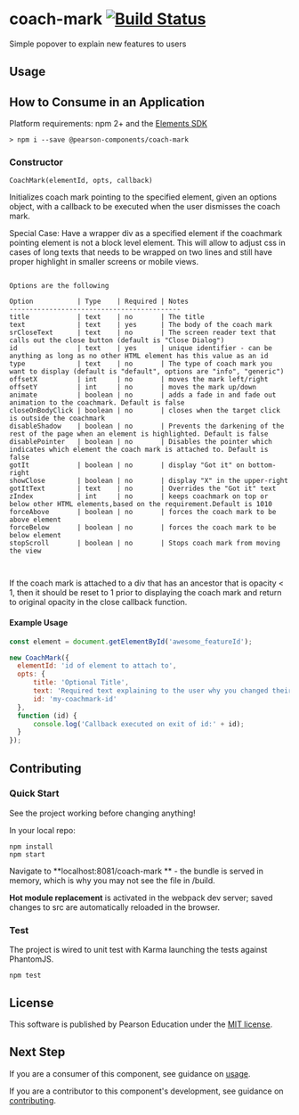 # coach-mark [![Build Status](https://travis-ci.org/Pearson-Higher-Ed/coach-mark.svg?branch=master)](https://travis-ci.org/Pearson-Higher-Ed/coach-mark)

Simple popover to explain new features to users

## Usage

## How to Consume in an Application

Platform requirements: npm 2+ and the [Elements SDK](https://www.npmjs.com/package/pearson-elements)

	> npm i --save @pearson-components/coach-mark

### Constructor

`CoachMark(elementId, opts, callback)`

Initializes coach mark pointing to the specified element, given an options object,
with a callback to be executed when the user dismisses the coach mark.

Special Case: Have a wrapper div as a specified element if the coachmark pointing element is not a block level element.  This
will allow to adjust css in cases of long texts that needs to be wrapped on two lines and still have proper highlight in smaller screens or mobile views.

```

Options are the following

Option           | Type    | Required | Notes
-------------------------------------------
title            | text    | no       | The title
text             | text    | yes      | The body of the coach mark
srCloseText      | text    | no       | The screen reader text that calls out the close button (default is "Close Dialog")
id               | text    | yes      | unique identifier - can be anything as long as no other HTML element has this value as an id
type             | text    | no       | The type of coach mark you want to display (default is "default", options are "info", "generic")
offsetX          | int     | no       | moves the mark left/right
offsetY          | int     | no       | moves the mark up/down
animate          | boolean | no       | adds a fade in and fade out animation to the coachmark. Default is false
closeOnBodyClick | boolean | no       | closes when the target click is outside the coachmark
disableShadow    | boolean | no       | Prevents the darkening of the rest of the page when an element is highlighted. Default is false
disablePointer   | boolean | no       | Disables the pointer which indicates which element the coach mark is attached to. Default is false
gotIt            | boolean | no       | display "Got it" on bottom-right
showClose        | boolean | no       | display "X" in the upper-right
gotItText        | text    | no       | Overrides the "Got it" text
zIndex           | int     | no       | keeps coachmark on top or below other HTML elements,based on the requirement.Default is 1010
forceAbove       | boolean | no       | forces the coach mark to be above element
forceBelow       | boolean | no       | forces the coach mark to be below element
stopScroll       | boolean | no       | Stops coach mark from moving the view



```

If the coach mark is attached to a div that has an ancestor that is opacity < 1, then it should be reset to 1 prior to
displaying the coach mark and return to original opacity in the close callback function.


#### Example Usage

```js
const element = document.getElementById('awesome_featureId');

new CoachMark({
  elementId: 'id of element to attach to',
  opts: {
      title: 'Optional Title',
      text: 'Required text explaining to the user why you changed their interface',
      id: 'my-coachmark-id'
  },
  function (id) {
	  console.log('Callback executed on exit of id:' + id);
  }
});

```


## Contributing

### Quick Start

See the project working before changing anything!

In your local repo:

    npm install
    npm start

Navigate to **localhost:8081/coach-mark ** - the bundle is served in memory, which is why you may not see the file in /build.

**Hot module replacement** is activated in the webpack dev server; saved changes to src are automatically reloaded in the
browser.

### Test

The project is wired to unit test with Karma launching the tests against PhantomJS.

	npm test

## License

This software is published by Pearson Education under the [MIT license](LICENSE).


## Next Step

If you are a consumer of this component, see guidance on [usage](README.usage.md).

If you are a contributor to this component's development, see guidance on [contributing](README.contribute.md).
